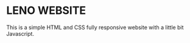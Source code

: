 # LENO WEBSITE

This is a simple HTML and CSS fully responsive website with a little bit Javascript.